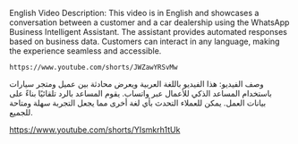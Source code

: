
English Video Description:
	This video is in English and showcases a conversation between a customer and a car dealership using the WhatsApp Business Intelligent 	Assistant. The assistant provides automated responses based on business data. Customers can interact in any language, making the 	experience seamless and accessible.

	https://www.youtube.com/shorts/JWZawYRSvMw



وصف الفيديو:
هذا الفيديو باللغة العربية ويعرض محادثة بين عميل ومتجر سيارات باستخدام المساعد الذكي للأعمال عبر واتساب. يقوم المساعد بالرد تلقائيًا بناءً على بيانات العمل. يمكن للعملاء التحدث بأي لغة أخرى مما يجعل التجربة سهلة ومتاحة للجميع.

https://www.youtube.com/shorts/YIsmkrh1tUk